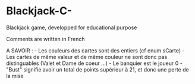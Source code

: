 # Blackjack-C-
Blackjack game, developped for educational purpose

Comments are written in French 

A SAVOIR : 
    - Les couleurs des cartes sont des entiers (cf enum sCarte)
    - Les cartes de même valeur et de même couleur ne sont donc pas distinguables (Valet et Dame de coeur ...)
    - Le banquier est le joueur 0
    - "Bust" signifie avoir un total de points supérieur à 21, et donc une perte de la mise
